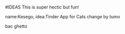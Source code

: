 #IDEAS
This is super hectic but fun!

name:Kesego,
idea:Tinder App for Cats
change by tumo

bac ghetto